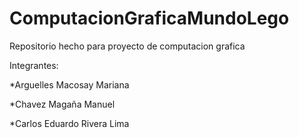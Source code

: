 # ComputacionGraficaMundoLego
Repositorio hecho para proyecto de computacion grafica


Integrantes:

*Arguelles Macosay Mariana

*Chavez Magaña Manuel 

*Carlos Eduardo Rivera Lima


